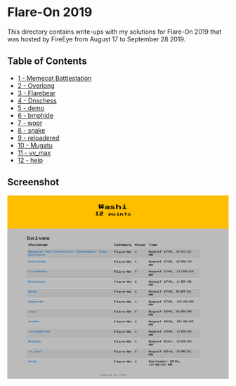 Flare-On 2019
=============

This directory contains write-ups with my solutions for Flare-On 2019 that was hosted by FireEye from August 17 to September 28 2019. 

Table of Contents
-----------------

- [1 - Memecat Battlestation](1)
- [2 - Overlong](2)
- [3 - Flarebear](3)
- [4 - Dnschess](4)
- [5 - demo](5)
- [6 - bmphide](6)
- [7 - wopr](7)
- [8 - snake](8)
- [9 - reloadered](9)
- [10 - Mugatu](10)
- [11 - vv_max](11)
- [12 - help](12)

Screenshot
----------

![Achievements screen](solved-screenshot.png)